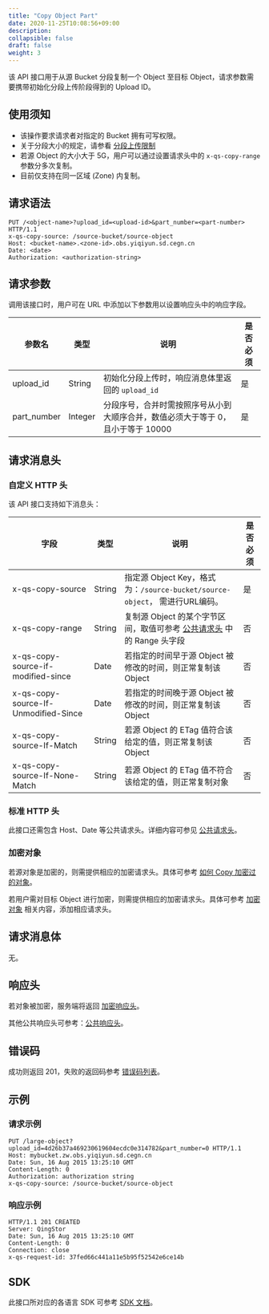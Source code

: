 ```yaml
---
title: "Copy Object Part"
date: 2020-11-25T10:08:56+09:00
description:
collapsible: false
draft: false
weight: 3
---
```


该 API 接口用于从源 Bucket 分段复制一个 Object 至目标 Object，请求参数需要携带初始化分段上传阶段得到的 Upload ID。

## 使用须知

- 该操作要求请求者对指定的 Bucket 拥有可写权限。
- 关于分段大小的规定，请参看 [分段上传限制](../#分段上传限制)
- 若源 Object 的大小大于 5G，用户可以通过设置请求头中的 `x-qs-copy-range` 参数分多次复制。
- 目前仅支持在同一区域 (Zone) 内复制。

## 请求语法

```http
PUT /<object-name>?upload_id=<upload-id>&part_number=<part-number> HTTP/1.1
x-qs-copy-source: /source-bucket/source-object
Host: <bucket-name>.<zone-id>.obs.yiqiyun.sd.cegn.cn
Date: <date>
Authorization: <authorization-string>
```

## 请求参数

调用该接口时，用户可在 URL 中添加以下参数用以设置响应头中的响应字段。

| 参数名 | 类型 | 说明 | 是否必须 |
| --- | --- | --- | --- |
| upload_id | String | 初始化分段上传时，响应消息体里返回的 `upload_id` | 是 |
| part_number | Integer | 分段序号，合并时需按照序号从小到大顺序合并，数值必须大于等于 0，且小于等于 10000 | 是 |

## 请求消息头

### 自定义 HTTP 头

该 API 接口支持如下消息头：

| 字段 | 类型 | 说明 | 是否必须 |
| --- | --- | --- | --- |
| x-qs-copy-source | String | 指定源 Object Key，格式为：`/source-bucket/source-object`， 需进行URL编码。 | 是 |
| x-qs-copy-range | String | 复制源 Object 的某个字节区间，取值可参考 [公共请求头](/storage/object-storage/api/common_header/#请求头字段-request-header) 中的 Range 头字段 | 否 |
| x-qs-copy-source-if-modified-since | Date | 若指定的时间早于源 Object 被修改的时间，则正常复制该 Object | 否 |
| x-qs-copy-source-If-Unmodified-Since | Date | 若指定的时间晚于源 Object 被修改的时间，则正常复制该 Object | 否 |
| x-qs-copy-source-If-Match | String | 若源 Object 的 ETag 值符合该给定的值，则正常复制该 Object | 否 |
| x-qs-copy-source-If-None-Match | String | 若源 Object 的 ETag 值不符合该给定的值，则正常复制对象 | 否 |

### 标准 HTTP 头

此接口还需包含 Host、Date 等公共请求头。详细内容可参见 [公共请求头](/storage/object-storage/api/common_header/#请求头字段-request-header)。

### 加密对象

若源对象是加密的，则需提供相应的加密请求头。具体可参考 [如何 Copy 加密过的对象](/storage/object-storage/api/object/encryption/#如何copy加密过的对象)。

若用户需对目标 Object 进行加密，则需提供相应的加密请求头。具体可参考 [加密对象](/storage/object-storage/api/object/encryption/#加密请求头) 相关内容，添加相应请求头。

## 请求消息体

无。

## 响应头

若对象被加密，服务端将返回 [加密响应头](/storage/object-storage/api/object/encryption/#加密响应头)。

其他公共响应头可参考：[公共响应头](/storage/object-storage/api/common_header/#响应头字段-response-header)。

## 错误码

成功则返回 201，失败的返回码参考 [错误码列表](/storage/object-storage/api/error_code/#错误码列表)。

## 示例

### 请求示例

```http
PUT /large-object?upload_id=4d26b37a469230619604ecdc0e314782&part_number=0 HTTP/1.1
Host: mybucket.zw.obs.yiqiyun.sd.cegn.cn
Date: Sun, 16 Aug 2015 13:25:10 GMT
Content-Length: 0
Authorization: authorization string
x-qs-copy-source: /source-bucket/source-object
```

### 响应示例

```http
HTTP/1.1 201 CREATED
Server: QingStor
Date: Sun, 16 Aug 2015 13:25:10 GMT
Content-Length: 0
Connection: close
x-qs-request-id: 37fed66c441a11e5b95f52542e6ce14b
```

## SDK

此接口所对应的各语言 SDK 可参考 [SDK 文档](/storage/object-storage/sdk/)。